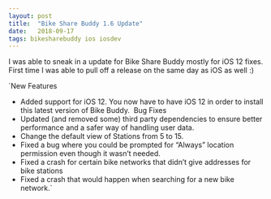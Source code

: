 ```yaml
---
layout: post
title:  "Bike Share Buddy 1.6 Update"
date:   2018-09-17
tags: bikesharebuddy ios iosdev
---
```

I was able to sneak in a update for Bike Share Buddy mostly for iOS 12 fixes. First time I was able to pull off a release on the same day as iOS as well :)

`New Features
- Added support for iOS 12. You now have to have iOS 12 in order to install this latest version of Bike Buddy.
 Bug Fixes
- Updated (and removed some) third party dependencies to ensure better performance and a safer way of handling user data.
- Change the default view of Stations from 5 to 15.
- Fixed a bug where you could be prompted for “Always” location permission even though it wasn’t needed.
- Fixed a crash for certain bike networks that didn’t give addresses for bike stations
- Fixed a crash that would happen when searching for a new bike network.`
